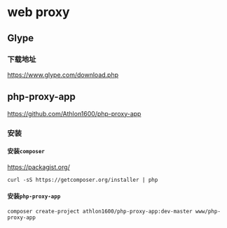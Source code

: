# web proxy

## Glype

### 下载地址

<https://www.glype.com/download.php>

## php-proxy-app

<https://github.com/Athlon1600/php-proxy-app>

### 安装

#### 安装`composer`

<https://packagist.org/>

```
curl -sS https://getcomposer.org/installer | php
```

#### 安装`php-proxy-app`

```
composer create-project athlon1600/php-proxy-app:dev-master www/php-proxy-app
```
